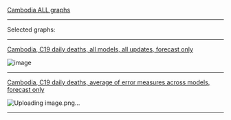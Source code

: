 [Cambodia ALL graphs](https://github.com/pourmalek/CovidLongitudinalResults/blob/main/results/countries/Cambodia/graph%2000%20Cambodia%20ALL%20graphs.pdf)

***

Selected graphs:

***

[Cambodia, C19 daily deaths, all models, all updates, forecast only](https://github.com/pourmalek/CovidLongitudinalResults/blob/main/results/countries/Cambodia/graph%2002%20Cambodia%20ALL%20MODELS%20C19%20daily%20deaths%20all%20updates.pdf)

![image](https://github.com/pourmalek/CovidLongitudinalResults/assets/30849720/01666229-898b-42dc-be4d-d88b2aa5cdda)

***

[Cambodia, C19 daily deaths, average of error measures across models, forecast only](https://github.com/pourmalek/CovidLongitudinalResults/blob/main/results/countries/Cambodia/graph%2013b%20Cambodia%20ALL%20MODELS%20C19%20daily%20deaths%2C%20error%20measures%20across%20models.pdf)

![Uploading image.png…]()

***
